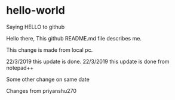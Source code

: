 # hello-world
Saying HELLO to github


Hello there,
This github README.md file describes me.

This change is made from local pc.

22/3/2019 this update is done.
22/3/2019 this update is done from notepad++

Some other change on same date

Changes from priyanshu270
